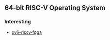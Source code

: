 ## 64-bit RISC-V Operating System

### Interesting
- [xv6-riscv-fpga](https://gitlab.com/x653/xv6-riscv-fpga)

